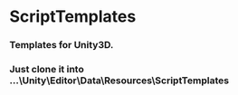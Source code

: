 # ScriptTemplates

### Templates for Unity3D.
### Just clone it into ...\Unity\Editor\Data\Resources\ScriptTemplates
